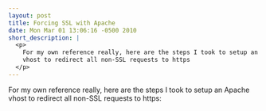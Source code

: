 ```yaml
---
layout: post
title: Forcing SSL with Apache
date: Mon Mar 01 13:06:16 -0500 2010
short_description: |
  <p>
    For my own reference really, here are the steps I took to setup an Apache
    vhost to redirect all non-SSL requests to https
  </p>
---
```


For my own reference really, here are the steps I took to setup an Apache vhost
to redirect all non-SSL requests to https:

<script src="http://gist.github.com/318614.js?file=default.conf"> </script>

